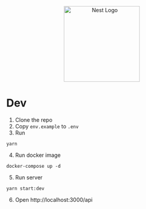 <p align="center">
  <a href="http://nestjs.com/" target="blank"><img src="https://nestjs.com/img/logo-small.svg" width="200" alt="Nest Logo" /></a>
</p>

# Dev

1. Clone the repo
2. Copy ```env.example``` to ```.env```
3. Run 
```
yarn
```
4. Run docker image
```
docker-compose up -d
```
5. Run server
```
yarn start:dev
```

6. Open http://localhost:3000/api